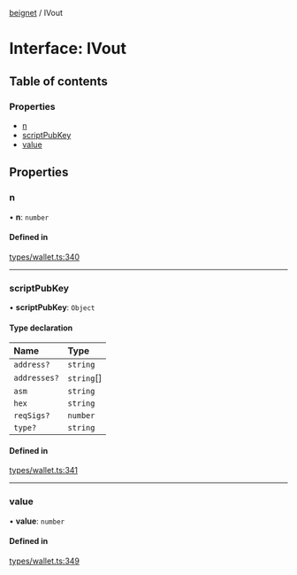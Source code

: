[beignet](../README.md) / IVout

# Interface: IVout

## Table of contents

### Properties

- [n](IVout.md#n)
- [scriptPubKey](IVout.md#scriptpubkey)
- [value](IVout.md#value)

## Properties

### n

• **n**: `number`

#### Defined in

[types/wallet.ts:340](https://github.com/synonymdev/beignet/blob/e4162f7/src/types/wallet.ts#L340)

___

### scriptPubKey

• **scriptPubKey**: `Object`

#### Type declaration

| Name | Type |
| :------ | :------ |
| `address?` | `string` |
| `addresses?` | `string`[] |
| `asm` | `string` |
| `hex` | `string` |
| `reqSigs?` | `number` |
| `type?` | `string` |

#### Defined in

[types/wallet.ts:341](https://github.com/synonymdev/beignet/blob/e4162f7/src/types/wallet.ts#L341)

___

### value

• **value**: `number`

#### Defined in

[types/wallet.ts:349](https://github.com/synonymdev/beignet/blob/e4162f7/src/types/wallet.ts#L349)
